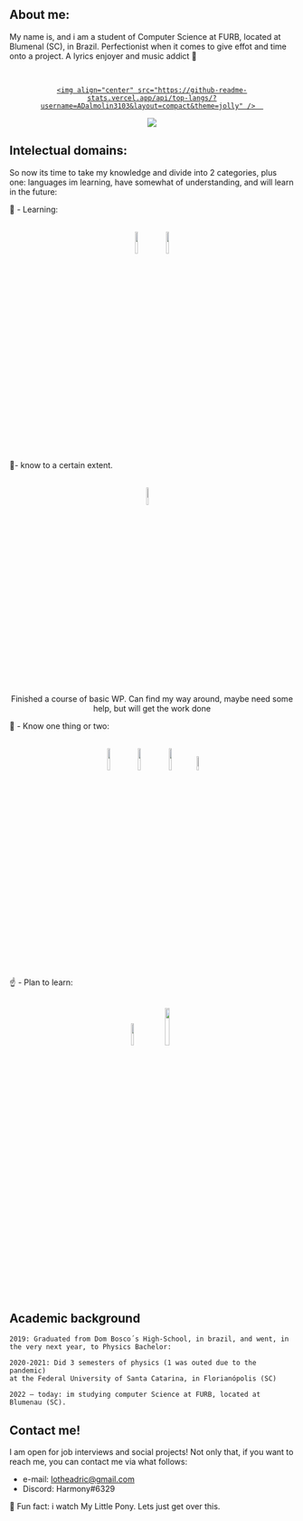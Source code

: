 ## About me:

My name is, and i am a student of Computer Science at FURB, located at Blumenal (SC), in Brazil. Perfectionist when it comes to give effot and time onto a project. A lyrics enjoyer and music addict 🎵 


<!-- GitHub Stats -->
<!-- Link: (https://github.com/anuraghazra/github-readme-stats)-->
<!-- outros links uteis: https://dev.to/envoy_/150-badges-for-github-pnk#contents
                      https://badgen.net/-->

<div align="center">
  <a href="https://github.com/anuraghazra/github-readme-stats"><br>
    
    <img align="center" src="https://github-readme-stats.vercel.app/api/top-langs/?username=ADalmolin3103&layout=compact&theme=jolly" />  
  </a>
  
  <a href="https://github.com/anuraghazra/github-readme-stats">
    <img align="center" src="https://github-readme-stats.vercel.app/api?username=ADalmolin3103&count_private=true&show_icons=true&theme=jolly">
  </a>                                                                                                                  
</div>

## Intelectual domains:

So now its time to take my knowledge and divide into 2 categories, plus one: languages im learning, have somewhat of understanding, and will learn in the future:

📖 - Learning:
<div dir="auto" align="center"><br>
  <img src="https://symbols.getvecta.com/stencil_25/38_java.bc46b9254c.png" width="10%" height="10%">
  <img src="https://www.clipartmax.com/png/full/243-2432711_azure-sql-database-icon.png" width="10%" height="10%">
</div>

📕- know to a certain extent.
<div dir="auto" align="center"><br>
   <img src="https://cdn-icons-png.flaticon.com/512/174/174881.png" width="9%" height="9%"> &nbsp &nbsp
   <p>Finished a course of basic WP. Can find my way around, maybe need some help, but will get the work done</p>
</div>

🔰 - Know one thing or two:
<div dir="auto" align="center"><br>
  <img src="https://cdn3.iconfinder.com/data/icons/logos-and-brands-adobe/512/267_Python-512.png" width="10%" height="10%">
  <img src="https://cdn0.iconfinder.com/data/icons/social-network-7/50/22-512.png" width="10%" heigh="10%">
  <img src="https://cdn.icon-icons.com/icons2/2107/PNG/512/file_type_css_icon_130661.png" width="10%" heigh="10%">
  <img src="https://cdn.worldvectorlogo.com/logos/c--4.svg" width="8%" height="8%">
</div>

☝ - Plan to learn:

<div dir="auto" align="center"><br>
  
  <img src="https://reliantitcareerschools.com/wp-content/uploads/2020/09/power-bi-icon.jpg" width="10%" heigh="10%">
  <img src="https://user-images.githubusercontent.com/78660963/174611045-512e8802-05b3-4c35-89d8-6c7111773c6d.png" width="13%" heigh="13%">

</div>

## Academic background

    2019: Graduated from Dom Bosco´s High-School, in brazil, and went, in the very next year, to Physics Bachelor:

    2020-2021: Did 3 semesters of physics (1 was outed due to the pandemic)
    at the Federal University of Santa Catarina, in Florianópolis (SC)

    2022 – today: im studying computer Science at FURB, located at Blumenau (SC).
    
## Contact me!

I am open for job interviews and social projects! Not only that, if you want to reach me, you can contact me via what follows:
  - e-mail: lotheadric@gmail.com
  - Discord: Harmony#6329
 
 🔰 Fun fact: i watch My Little Pony. Lets just get over this.
